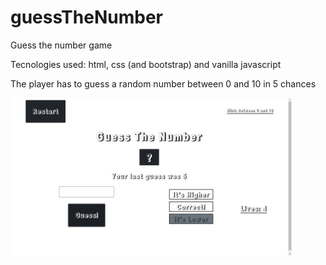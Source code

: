 # guessTheNumber

Guess the number game

Tecnologies used: html, css (and bootstrap) and vanilla javascript

The player has to guess a random number between 0 and 10 in 5 chances

<p>
    <img width="450px" src="screenshots/screenshot1.jpg" alt="screenshot1">
</p>

